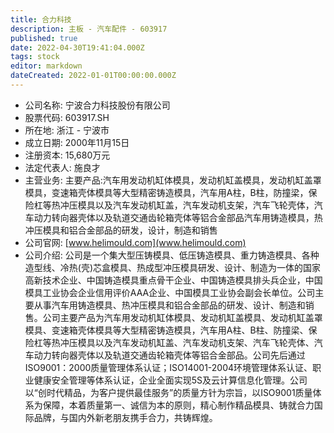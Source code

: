 ```yaml
---
title: 合力科技
description: 主板 - 汽车配件 - 603917
published: true
date: 2022-04-30T19:41:04.000Z
tags: stock
editor: markdown
dateCreated: 2022-01-01T00:00:00.000Z
---
```


- 公司名称: 宁波合力科技股份有限公司
- 股票代码: 603917.SH
- 所在地: 浙江 - 宁波市
- 成立日期: 2000年11月15日
- 注册资本: 15,680万元
- 法定代表人: 施良才
- 主营业务: 主要产品:汽车用发动机缸体模具，发动机缸盖模具，发动机缸盖罩模具，变速箱壳体模具等大型精密铸造模具，汽车用A柱，B柱，防撞梁，保险杠等热冲压模具以及汽车发动机缸盖，汽车发动机支架，汽车飞轮壳体，汽车动力转向器壳体以及轨道交通齿轮箱壳体等铝合金部品汽车用铸造模具，热冲压模具和铝合金部品的研发，设计，制造和销售
- 公司官网: [www.helimould.com](www.helimould.com)
- 公司介绍: 公司是一个集大型压铸模具、低压铸造模具、重力铸造模具、各种造型线、冷热(壳)芯盒模具、热成型冲压模具研发、设计、制造为一体的国家高新技术企业、中国铸造模具重点骨干企业、中国铸造模具排头兵企业，中国模具工业协会企业信用评价AAA企业、中国模具工业协会副会长单位。公司主要从事汽车用铸造模具、热冲压模具和铝合金部品的研发、设计、制造和销售。公司主要产品为汽车用发动机缸体模具、发动机缸盖模具、发动机缸盖罩模具、变速箱壳体模具等大型精密铸造模具，汽车用A柱、B柱、防撞梁、保险杠等热冲压模具以及汽车发动机缸盖、汽车发动机支架、汽车飞轮壳体、汽车动力转向器壳体以及轨道交通齿轮箱壳体等铝合金部品。公司先后通过ISO9001：2000质量管理体系认证；ISO14001-2004环境管理体系认证、职业健康安全管理等体系认证，企业全面实现5S及云计算信息化管理。公司以“创时代精品，为客户提供最佳服务”的质量方针为宗旨，以ISO9001质量体系为保障，本着质量第一、诚信为本的原则，精心制作精品模具、铸就合力国际品牌，与国内外新老朋友携手合力，共铸辉煌。


